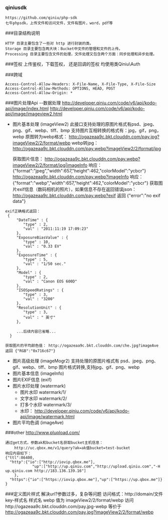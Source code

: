### qiniusdk
```
https://github.com/qiniu/php-sdk
七牛phpsdk，上传文件和访问文件，文件有图片，word，pdf等
```

###目录结构说明
```
HTTP 目录主要包含了一些对 http 进行封装的类。
Storage 目录主要包含两大块：Bucket中文件的管理和文件的上传。
Processing 目录主要包含文件的处理，文件处理又包含两个方面：同步处理和异步处理。
```

###签权
上传鉴权，下载签权， 还是回调的签权 均使用类Qiniu\Auth


###跨域
```
Access-Control-Allow-Headers: X-File-Name, X-File-Type, X-File-Size
Access-Control-Allow-Methods: OPTIONS, HEAD, POST
Access-Control-Allow-Origin: *
```

###图片处理Api --数据处理
   http://developer.qiniu.com/code/v6/api/kodo-api/image/index.html
   http://developer.qiniu.com/code/v6/api/kodo-api/image/imageview2.html
- 图片基本处理 (imageView2)
    此接口支持处理的原图片格式有psd、jpeg、png、gif、webp、tiff、bmp
    支持图片互相转换的格式有：jpg，gif，png，webp
    原图转为webp格式：
        http://ogazeaa9c.bkt.clouddn.com/pay.jpg?imageView2/2/format/webp
    webp转jpg：
        http://ogazeaa9c.bkt.clouddn.com/pay.webp?imageView2/2/format/jpg

    获取图片信息：
	http://ogazeaa9c.bkt.clouddn.com/pay.webp?imageView2/2/format/jpg|imageInfo
	响应： {"format":"jpeg","width":657,"height":462,"colorModel":"ycbcr"}
	http://ogazeaa9c.bkt.clouddn.com/pay.webp?imageInfo
	响应： {"format":"webp","width":657,"height":462,"colorModel":"ycbcr"}
    获取图片exif信息（数码相机的照片），如果信息不存在返回错误json：
	http://ogazeaa9c.bkt.clouddn.com/pay.webp?exif  返回 {"error":"no exif data"}
``````
exif正确格式返回：
 {
     "DateTime" : {
        "type" : 2,
        "val" : "2011:11:19 17:09:23"
     },
     "ExposureBiasValue" : {
        "type" : 10,
        "val" : "0.33 EV"
     },
     "ExposureTime" : {
        "type" : 5,
        "val" : "1/50 sec."
     },
     "Model" : {
        "type" : 2,
        "val" : "Canon EOS 600D"
     },
     "ISOSpeedRatings" : {
        "type" : 3,
        "val" : "3200"
     },
     "ResolutionUnit" : {
        "type" : 3,
        "val" : " 英寸"
     },

     ...后续内容已省略...
  }
``````
	获取图片的平均颜色值： http://ogazeaa9c.bkt.clouddn.com/che.jpg?imageAve  返回 {"RGB":"0x716c67"}
- 图片高级处理 (imageMogr2)
    支持处理的原图片格式有 psd、jpeg、png、gif、webp、tiff、bmp
    图片格式转换,支持jpg、gif、png、webp
- 图片基本信息 (imageInfo)
- 图片EXIF信息 (exif)
- 图片水印处理 (watermark)
    - 图片水印 watermark/1/
    - 文字水印 watermark/2/
    - 打多个水印 watermark/3/
    - 水印： http://developer.qiniu.com/code/v6/api/kodo-api/image/watermark.html
- 图片平均色调 (imageAve)

###other
http://www.plupload.com/

``````
通过get方式，参数ak和bucket名获取bucket主机信息：
    http://uc.qbox.me/v1/query?ak=ak值bucket=test-bucket
响应内容如下：
{"ttl":86400,
  "http":{"io":["http://iovip.qbox.me"],
	        "up":["http://up.qiniu.com","http://upload.qiniu.com","-H up.qiniu.com http://183.136.139.16"]
	},
  "https":{"io":["https://iovip.qbox.me"],"up":["https://up.qbox.me"]}
}
``````
###定义图片样式
解决url?参数过多，复杂等问题
访问格式：http://domain/文件key-样式名
样式名 webp 值为 imageView2/2/format/webp
访问http://ogazeaa9c.bkt.clouddn.com/pay.jpg-webp 等价于
    http://ogazeaa9c.bkt.clouddn.com/pay.jpg?imageView2/2/format/webp
    

